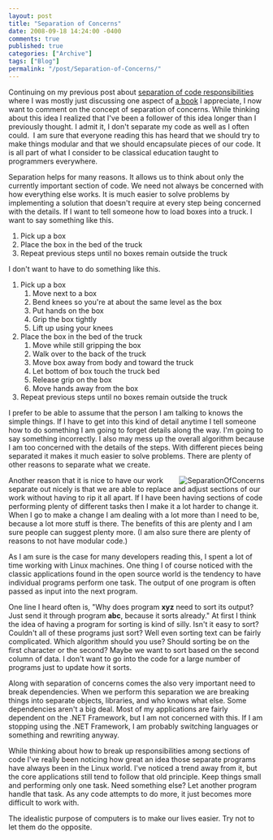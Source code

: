 ```yaml
---
layout: post
title: "Separation of Concerns"
date: 2008-09-18 14:24:00 -0400
comments: true
published: true
categories: ["Archive"]
tags: ["Blog"]
permalink: "/post/Separation-of-Concerns/"
---
```

<!-- more -->



<p>Continuing on my previous post about <a href="/post/Separation-of-Code-Responsibilities.aspx" target="_blank">separation of code responsibilities</a> where I was mostly just discussing one aspect of <a href="http://www.amazon.com/Working-Effectively-Legacy-Robert-Martin/dp/0131177052" target="_blank">a book</a> I appreciate, I now want to comment on the concept of separation of concerns. While thinking about this idea I realized that I've been a follower of this idea longer than I previously thought. I admit it, I don't separate my code as well as I often could.&nbsp; I am sure that everyone reading this has heard that we should try to make things modular and that we should encapsulate pieces of our code. It is all part of what I consider to be classical education taught to programmers everywhere.</p>
<p>Separation helps for many reasons. It allows us to think about only the currently important section of code. We need not always be concerned with how everything else works. It is much easier to solve problems by implementing a solution that doesn't require at every step being concerned with the details. If I want to tell someone how to load boxes into a truck. I want to say something like this.</p>
<ol>
<li>Pick up a box</li>
<li>Place the box in the bed of the truck</li>
<li>Repeat previous steps until no boxes remain outside the truck</li>
</ol>
<p>I don't want to have to do something like this.</p>
<ol>
<li>Pick up a box<ol>
<li>Move next to a box</li>
<li>Bend knees so you're at about the same level as the box</li>
<li>Put hands on the box</li>
<li>Grip the box tightly</li>
<li>Lift up using your knees</li>
</ol></li>
<li>Place the box in the bed of the truck<ol>
<li>Move while still gripping the box</li>
<li>Walk over to the back of the truck</li>
<li>Move box away from body and toward the truck</li>
<li>Let bottom of box touch the truck bed</li>
<li>Release grip on the box</li>
<li>Move hands away from the box</li>
</ol></li>
<li>Repeat previous steps until no boxes remain outside the truck</li>
</ol>
<p>I prefer to be able to assume that the person I am talking to knows the simple things. If I have to get into this kind of detail anytime I tell someone how to do something I am going to forget details along the way. I'm going to say something incorrectly. I also may mess up the overall algorithm because I am too concerned with the details of the steps. With different pieces being separated it makes it much easier to solve problems. There are plenty of other reasons to separate what we create.</p>
<p><img src="http://static.flickr.com/3061/2866282774_306cbe9ecc.jpg" border="0" alt="SeparationOfConcerns" align="right" />Another reason that it is nice to have our work separate out nicely is that we are able to replace and adjust sections of our work without having to rip it all apart. If I have been having sections of code performing plenty of different tasks then I make it a lot harder to change it. When I go to make a change I am dealing with a lot more than I need to be, because a lot more stuff is there. The benefits of this are plenty and I am sure people can suggest plenty more. (I am also sure there are plenty of reasons to not have modular code.)</p>
<p>As I am sure is the case for many developers reading this, I spent a lot of time working with Linux machines. One thing I of course noticed with the classic applications found in the open source world is the tendency to have individual programs perform one task. The output of one program is often passed as input into the next program.</p>
<p>One line I heard often is, "Why does program <strong>xyz</strong> need to sort its output? Just send it through program <strong>abc</strong>, because it sorts already." At first I think the idea of having a program for sorting is kind of silly. Isn't it easy to sort? Couldn't all of these programs just sort? Well even sorting text can be fairly complicated. Which algorithm should you use? Should sorting be on the first character or the second? Maybe we want to sort based on the second column of data. I don't want to go into the code for a large number of programs just to update how it sorts.</p>
<p>Along with separation of concerns comes the also very important need to break dependencies. When we perform this separation we are breaking things into separate objects, libraries, and who knows what else. Some dependencies aren't a big deal. Most of my applications are fairly dependent on the .NET Framework, but I am not concerned with this. If I am stopping using the .NET Framework, I am probably switching languages or something and rewriting anyway.</p>
<p>While thinking about how to break up responsibilities among sections of code I've really been noticing how great an idea those separate programs have always been in the Linux world. I've noticed a trend away from it, but the core applications still tend to follow that old principle. Keep things small and performing only one task. Need something else? Let another program handle that task. As any code attempts to do more, it just becomes more difficult to work with.</p>
<p>The idealistic purpose of computers is to make our lives easier. Try not to let them do the opposite.</p>
